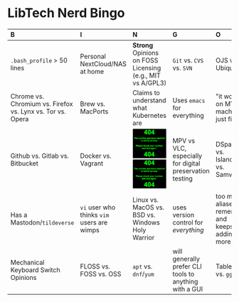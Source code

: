 # LibTech Nerd Bingo

| B | I | N | G | O |
|:--|:--|:--|:--|:--|
| `.bash_profile` > 50 lines | Personal NextCloud/NAS at home | **Strong**  Opinions on FOSS Licensing (e.g., MIT vs A/GPL3) | `Git` vs. `CVS` vs. `SVN` | OJS vs. Ubiquity |
| Chrome vs. Chromium vs. Firefox vs. Lynx vs. Tor vs. Opera  | Brew vs. MacPorts | Claims to understand what Kubernetes are | Uses `emacs` for everything |  "it worked on MY machine just fine!" |
| Github vs. Gitlab vs. Bitbucket | Docker vs. Vagrant | ![404 Space Not Found[^1] ](404_space_not_found.png)<img src="404_space_not_found.png"> | MPV vs VLC, especially for digital preservation testing | DSpace vs. Islandora vs. Samvera |
| Has a Mastodon/`tildeverse` | `vi` user who thinks `vim` users are wimps | Linux vs. MacOS vs. BSD vs. Windows Holy Warrior | uses version control for *everything* | too many aliases to remember and keeps adding more |
| Mechanical Keyboard Switch Opinions | FLOSS vs. FOSS vs. OSS | `apt` vs. `dnf`/`yum` | will generally prefer CLI tools to anything with a GUI | Tableau vs. `ggplot` |

[^1]: [The 404 Message at jwz.org](https://www.jwz.org/aslkdnaslknd%c3%b6al)

